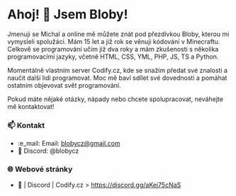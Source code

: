 # Ahoj! 👋 Jsem Bloby!

Jmenuji se Michal a online mě můžete znát pod přezdívkou Bloby, kterou mi vymysleli spolužáci. Mám 15 let a již rok se věnuji kódování v Minecraftu. Celkově se programování učím již dva roky a mám zkušenosti s několika programovacími jazyky, včetně HTML, CSS, YML, PHP, JS, TS a Python.

Momentálně vlastním server Codify.cz, kde se snažím předat své znalosti a naučit další lidi programovat. Moc mě baví sdílet své dovednosti a pomáhat ostatním objevovat svět programování.

Pokud máte nějaké otázky, nápady nebo chcete spolupracovat, neváhejte mě kontaktovat!

### 📫 Kontakt

- :e_mail: Email: blobycz@gmail.com 
- :robot: Discord: @blobycz

### 🌐 Webové stránky


- :robot: | Discord | Codify.cz > https://discord.gg/aKej75cNaS
